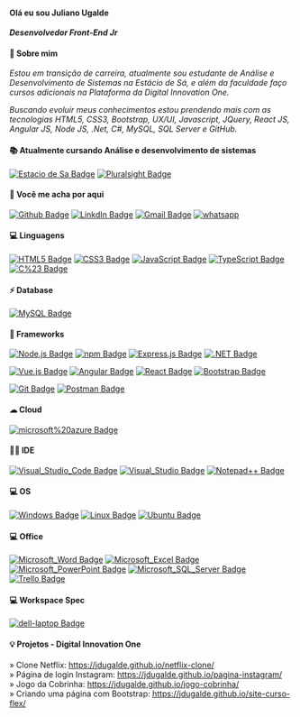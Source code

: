 #### Olá eu sou Juliano Ugalde
<b><i>Desenvolvedor Front-End Jr </i></b><br>

#### 👨 Sobre mim
<i>Estou em transição de carreira, atualmente sou estudante de Análise e Desenvolvimento de Sistemas na Estácio de Sá, e além da faculdade faço cursos adicionais na Plataforma da Digital Innovation One.

Buscando evoluir meus conhecimentos estou prendendo mais com as tecnologias HTML5, CSS3, Bootstrap, UX/UI, Javascript, JQuery, React JS, Angular JS, Node JS, .Net, C#, MySQL, SQL Server e GitHub.</i>


#### 📚 Atualmente cursando Análise e desenvolvimento de sistemas
[![Estacio de Sa Badge](https://img.shields.io/badge/Estacio%20de%20Sa-5E5C5C?style=for-the-badge&logo=estacio&logoColor=F7DF1E=)](#)
[![Pluralsight Badge](https://img.shields.io/badge/Digital%20Innovation%20One-F15B2A?style=for-the-badge&logo=Pluralsight&logoColor=white=#)](#)

#### 📱 Você me acha por aqui

[![Github Badge](https://img.shields.io/badge/GitHub-100000?style=for-the-badge&logo=github&logoColor=white=https://github.com/jdugalde)](https://github.com/jdugalde)
[![LinkdIn Badge](https://img.shields.io/badge/LinkedIn-0077B5?style=for-the-badge&logo=linkedin&logoColor=white&Link=https://www.linkedin.com/in/julianodamasco/)](https://www.linkedin.com/in/julianodamasco/)
[![Gmail Badge](https://img.shields.io/badge/Gmail-c14438?style=for-the-badge&logo=Gmail&logoColor=white&link=mailto:julianougalde@gmail.com)](mailto:julianougalde@gmail.com)
<a href="https://api.whatsapp.com/send?phone=5548998388036&text=Olá!."
      target="_blank" class="float">
      <img src="https://img.shields.io/badge/WhatsApp-25D366?style=for-the-badge&logo=whatsapp&logoColor=white" alt="whatsapp">
    </a>
<!--
[![Telegram Badge](https://img.shields.io/badge/Telegram-2CA5E0?style=for-the-badge&logo=telegram&logoColor=white&link=https://t.me/julianodamasco)](https://t.me/julianodamasco)
-->

#### 💻 Linguagens
[![HTML5 Badge](https://img.shields.io/badge/HTML5-E34F26?style=for-the-badge&logo=html5&logoColor=white=#)](#)
[![CSS3 Badge](https://img.shields.io/badge/CSS3-1572B6?style=for-the-badge&logo=css3&logoColor=white=)](#)
[![JavaScript Badge](https://img.shields.io/badge/JavaScript-323330?style=for-the-badge&logo=javascript&logoColor=F7DF1E=)](#)
[![TypeScript Badge](https://img.shields.io/badge/TypeScript-007ACC?style=for-the-badge&logo=typescript&logoColor=white=)](#)
[![C%23 Badge](https://img.shields.io/badge/C%23-239120?style=for-the-badge&logo=c-sharp&logoColor=white=)](#)
<!---
[![Python Badge](https://img.shields.io/badge/Python-FFD43B?style=for-the-badge&logo=python&logoColor=darkgreen=)](#)
[![json Badge](https://img.shields.io/badge/json-5E5C5C?style=for-the-badge&logo=json&logoColor=white=)](#)*/
-->

#### ⚡ Database
[![MySQL Badge](https://img.shields.io/badge/MySQL-00000F?style=for-the-badge&logo=mysql&logoColor=white=)](#)
<!---
[![Microsoft%20SQL%20Server Badge](https://img.shields.io/badge/Microsoft%20SQL%20Server-CC2927?style=for-the-badge&logo=microsoft%20sql%20server&logoColor=white=)](#)
-->

#### 🚀 Frameworks
[![Node.js Badge](https://img.shields.io/badge/Node.js-339933?style=for-the-badge&logo=nodedotjs&logoColor=white=)](#)
[![npm Badge](https://img.shields.io/badge/npm-CB3837?style=for-the-badge&logo=npm&logoColor=white=)](#)
[![Express.js Badge](https://img.shields.io/badge/Express.js-000000?style=for-the-badge&logo=express&logoColor=white=)](#)
[![.NET Badge](https://img.shields.io/badge/.NET-512BD4?style=for-the-badge&logo=dotnet&logoColor=white=)](#)
<!---

[![NuGet Badge](https://img.shields.io/badge/NuGet-004880?style=for-the-badge&logo=nuget&logoColor=white=)](#)
-->
[![Vue.js Badge](https://img.shields.io/badge/Vue.js-35495E?style=for-the-badge&logo=vuedotjs&logoColor=4FC08D=)](#)
[![Angular Badge](https://img.shields.io/badge/Angular-DD0031?style=for-the-badge&logo=angular&logoColor=white=)](#)
[![React Badge](https://img.shields.io/badge/React-20232A?style=for-the-badge&logo=react&logoColor=61DAFB=)](#)
[![Bootstrap Badge](https://img.shields.io/badge/Bootstrap-563D7C?style=for-the-badge&logo=bootstrap&logoColor=white=)](#)
<!---
[![Microsoft Badge](https://img.shields.io/badge/Microsoft-666666?style=for-the-badge&logo=microsoft&logoColor=white=)](#)
-->
[![Git Badge](https://img.shields.io/badge/Git-F05032?style=for-the-badge&logo=git&logoColor=white=)](#)
[![Postman Badge](https://img.shields.io/badge/Postman-FF6C37?style=for-the-badge&logo=Postman&logoColor=white=)](#)

#### ☁ Cloud
[![microsoft%20azure Badge](https://img.shields.io/badge/microsoft%20azure-0089D6?style=for-the-badge&logo=microsoft-azure&logoColor=white=)](#)

#### 👩‍💻 IDE
[![Visual_Studio_Code Badge](https://img.shields.io/badge/Visual_Studio_Code-0078D4?style=for-the-badge&logo=visual%20studio%20code&logoColor=white=)](#)
[![Visual_Studio Badge](https://img.shields.io/badge/Visual_Studio-5C2D91?style=for-the-badge&logo=visual%20studio&logoColor=white=)](#)
[![Notepad++ Badge](https://img.shields.io/badge/Notepad++-90E59A.svg?style=for-the-badge&logo=notepad%2B%2B&logoColor=black=)](#)

#### 💻 OS
[![Windows Badge](https://img.shields.io/badge/Windows-0078D6?style=for-the-badge&logo=windows&logoColor=white=)](#)
[![Linux Badge](https://img.shields.io/badge/Linux-FCC624?style=for-the-badge&logo=linux&logoColor=black=)](#)
[![Ubuntu Badge](https://img.shields.io/badge/Ubuntu-E95420?style=for-the-badge&logo=ubuntu&logoColor=white=)](#)

#### 💻 Office
[![Microsoft_Word Badge](https://img.shields.io/badge/Microsoft_Word-2B579A?style=for-the-badge&logo=microsoft-word&logoColor=white=)](#)
[![Microsoft_Excel Badge](https://img.shields.io/badge/Microsoft_Excel-217346?style=for-the-badge&logo=microsoft-excel&logoColor=white=)](#)
[![Microsoft_PowerPoint Badge](https://img.shields.io/badge/Microsoft_PowerPoint-B7472A?style=for-the-badge&logo=microsoft-powerpoint&logoColor=white=)](#)
[![Microsoft_SQL_Server Badge](https://img.shields.io/badge/Microsoft_SQL_Server-CC2927?style=for-the-badge&logo=microsoft-sql-server&logoColor=white=)](#)
[![Trello Badge](https://img.shields.io/badge/Trello-0052CC?style=for-the-badge&logo=trello&logoColor=white=)](#)

#### 💻 Workspace Spec
[![dell-laptop Badge](https://img.shields.io/badge/dell-laptop-007DB8?style=for-the-badge&logo=dell&logoColor=white=)](#)

#### 💡 Projetos - Digital Innovation One

» Clone Netflix: https://jdugalde.github.io/netflix-clone/ <br>
» Página de login Instagram: https://jdugalde.github.io/pagina-instagram/ <br>
» Jogo da Cobrinha: https://jdugalde.github.io/jogo-cobrinha/ <br>
» Criando uma página com Bootstrap: https://jdugalde.github.io/site-curso-flex/




<!--
**jdugalde/jdugalde** is a ✨ _special_ ✨ repository because its `README.md` (this file) appears on your GitHub profile.

Here are some ideas to get you started:

- 🔭 I’m currently working on ...
- 🌱 I’m currently learning ...
- 👯 I’m looking to collaborate on ...
- 🤔 I’m looking for help with ...
- 💬 Ask me about ...
- 📫 How to reach me: ...
- 😄 Pronouns: ...
- ⚡ Fun fact: ...
-->
